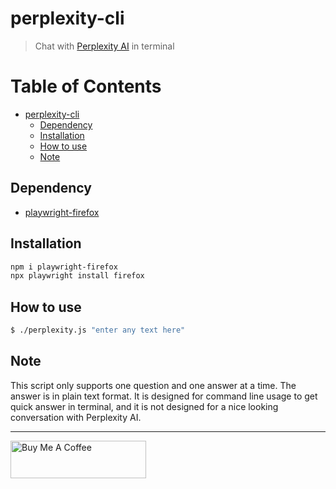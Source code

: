 # perplexity-cli

> Chat with [Perplexity AI](https://www.perplexity.ai/) in terminal

# Table of Contents

- [perplexity-cli](#perplexity-cli)
  - [Dependency](#dependency)
  - [Installation](#installation)
  - [How to use](#how-to-use)
  - [Note](#note)

## Dependency

- [playwright-firefox](https://github.com/Microsoft/playwright)

## Installation

```bash
npm i playwright-firefox
npx playwright install firefox
```

## How to use

```bash
$ ./perplexity.js "enter any text here"
```

## Note

This script only supports one question and one answer at a time. The answer is in plain text format. It is designed for command line usage to get quick answer in terminal, and it is not designed for a nice looking conversation with Perplexity AI.

---

<a href="https://www.buymeacoffee.com/kevcui" target="_blank"><img src="https://cdn.buymeacoffee.com/buttons/v2/default-orange.png" alt="Buy Me A Coffee" height="60px" width="217px"></a>
